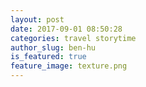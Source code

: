 ```yaml
---
layout: post
date: 2017-09-01 08:50:28
categories: travel storytime
author_slug: ben-hu
is_featured: true
feature_image: texture.png
---
```

